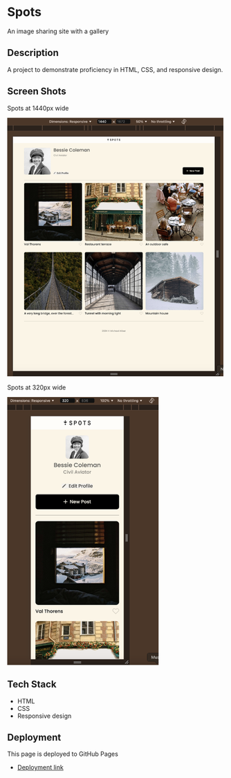 # Spots

An image sharing site with a gallery

## Description

A project to demonstrate proficiency in HTML, CSS, and responsive design.

## Screen Shots

Spots at 1440px wide

<img src="./images/demo/spots-1440.png" alt="Spots at 1440px wide" width="500px" />

Spots at 320px wide

<img src="./images/demo/spots-320.png" alt="Spots at 1440px wide" width="350px" />

## Tech Stack

- HTML
- CSS
- Responsive design

## Deployment

This page is deployed to GitHub Pages

- [Deployment link][def]

[def]: https://malber71.github.io/se_project_spots/
